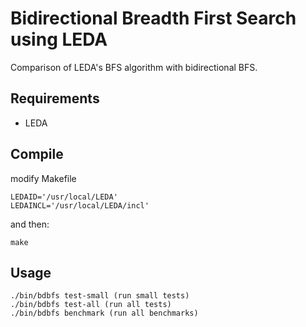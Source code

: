 # Bidirectional Breadth First Search using LEDA
Comparison of LEDA's BFS algorithm with bidirectional BFS.

## Requirements
* LEDA

## Compile
modify Makefile

	LEDAID='/usr/local/LEDA'
	LEDAINCL='/usr/local/LEDA/incl'

and then:
	
	make

## Usage
	
	./bin/bdbfs test-small (run small tests)
	./bin/bdbfs test-all (run all tests)
	./bin/bdbfs benchmark (run all benchmarks)

